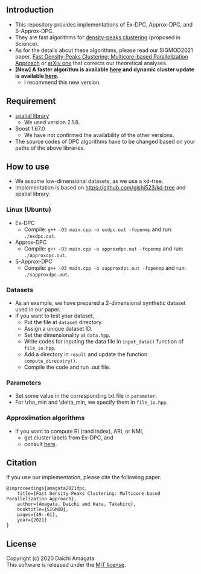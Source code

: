 ## Introduction
* This repository provides implementations of Ex-DPC, Approx-DPC, and S-Approx-DPC.
* They are fast algorithms for [density-peaks clustering](https://science.sciencemag.org/content/344/6191/1492.full) (proposed in Science).
* As for the details about these algorithms, please read our SIGMOD2021 paper, [Fast Density-Peaks Clustering: Multicore-based Parallelization Approach](https://dl.acm.org/doi/10.1145/3448016.3452781) or [arXiv one](https://arxiv.org/pdf/2207.04649.pdf) that corrects our theoretical analyses.
* __[New] A faster algorithm is available [here](https://github.com/amgt-d1/Ex-DPC-plus-plus) and dynamic cluster update is available [here](https://github.com/amgt-d1/D-DPC).__
	*  I recommend this new version.

## Requirement
*  [spatial library](http://spatial.sourceforge.net/)
	* We used version 2.1.8.
* Boost 1.67.0
	* We have not confirmed the availability of the other versions.
* The source codes of DPC algorithms have to be changed based on your paths of the above libraries.

## How to use
* We assume low-dimensional datasets, as we use a kd-tree.
* Implementation is based on https://github.com/gishi523/kd-tree and spatial library.

### Linux (Ubuntu)
* Ex-DPC
	* Compile: `g++ -O3 main.cpp -o exdpc.out -fopenmp` and run: `./exdpc.out`.
* Approx-DPC
	* Compile: `g++ -O3 main.cpp -o approxdpc.out -fopenmp` and run: `./approxdpc.out`.
* S-Approx-DPC
	* Compile: `g++ -O3 main.cpp -o sapproxdpc.out -fopenmp` and run: `./sapproxdpc.out`.

### Datasets
* As an example, we have prepared a 2-dimensional synthetic dataset used in our paper.
* If you want to test your dataset,
	* Put the file at `dataset` directory.
	* Assign a unique dataset ID.
	* Set the dimensionality at `data.hpp`.
	* Write codes for inputing the data file in `input_data()` function of `file_io.hpp`.  
	* Add a directory in `result` and update the function `compute_direcotry()`.
	* Compile the code and run .out file.

### Parameters
* Set some value in the corresponding txt file in `parameter`.
* For \rho_min and \delta_min, we specify them in `file_io.hpp`.

### Approximation algorithms
* If you want to compute RI (rand index), ARI, or NMI,
	* get cluster labels from Ex-DPC, and
	* consult [here](https://scikit-learn.org/stable/modules/generated/sklearn.metrics.adjusted_rand_score.html).

## Citation
If you use our implementation, please cite the following paper.
``` 
@inproceedings{amagata2021dpc,  
    title={Fast Density-Peaks Clustering: Multicore-based Parallelization Approach},  
    author={Amagata, Daichi and Hara, Takahiro},  
    booktitle={SIGMOD},  
    pages={49--61},  
    year={2021}  
}
```

## License
Copyright (c) 2020 Daichi Amagata  
This software is released under the [MIT license](https://github.com/amgt-d1/DPC/blob/main/license.txt).
